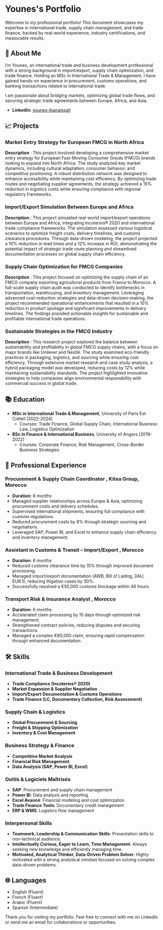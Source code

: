 # Younes's Portfolio

Welcome to my professional portfolio! This document showcases my expertise in international trade, supply chain management, and trade finance, backed by real-world experience, industry certifications, and measurable results.

## 🙋 About Me

I’m Younes, an international trade and business development professional with a strong background in import/export, supply chain optimization, and trade finance. Holding an MSc in International Trade & Management, I have gained hands-on experience in procurement, customs operations, and banking transactions related to international trade.

I am passionate about bridging markets, optimizing global trade flows, and securing strategic trade agreements between Europe, Africa, and Asia.

- **LinkedIn:** [younes-ibanaissati](https://linkedin.com/in/younes-ibanaissati)

## 📈 Projects

### Market Entry Strategy for European FMCG in North Africa

**Description** : This project involved developing a comprehensive market entry strategy for European Fast-Moving Consumer Goods (FMCG) brands looking to expand into North Africa. The study analyzed key market dynamics, including cultural adaptation, consumer behavior, and competitive positioning. A robust distribution network was designed to enhance accessibility while maintaining cost efficiency. By optimizing trade routes and negotiating supplier agreements, the strategy achieved a 15% reduction in logistics costs while ensuring compliance with regional regulatory frameworks.

### Import/Export Simulation Between Europe and Africa

**Description** : This project simulated real-world import/export operations between Europe and Africa, integrating Incoterms® 2020 and international trade compliance frameworks. The simulation assessed various logistical scenarios to optimize freight costs, delivery timelines, and customs clearance procedures. Through data-driven modeling, the project projected a 10% reduction in lead times and a 12% increase in ROI, demonstrating the potential impact of strategic trade route planning and streamlined documentation processes on global supply chain efficiency.

### Supply Chain Optimization for FMCG Companies

**Description** : This project focused on optimizing the supply chain of an FMCG company exporting agricultural products from France to Morocco. A full-scale supply chain audit was conducted to identify bottlenecks in transportation, warehousing, and inventory management. Leveraging advanced cost-reduction strategies and data-driven decision-making, the project recommended operational enhancements that resulted in a 10% reduction in product spoilage and significant improvements in delivery timelines. The findings provided actionable insights for sustainable and profitable international trade operations.

### Sustainable Strategies in the FMCG Industry

**Description** : This research project explored the balance between sustainability and profitability in global FMCG supply chains, with a focus on major brands like Unilever and Nestlé. The study examined eco-friendly practices in packaging, logistics, and sourcing while ensuring cost efficiency. Through extensive market research and case study analysis, a hybrid packaging model was developed, reducing costs by 12% while maintaining sustainability standards. The project highlighted innovative strategies to help companies align environmental responsibility with commercial success in global trade.

## 📚 Education

- **MSc in International Trade & Management**, University of Paris Est Créteil (2022-2024)
    - Courses: Trade Finance, Global Supply Chain, International Business Law, Logistics Optimization
- **BSc in Finance & International Business**, University of Angers (2019-2022)
    - Courses: Corporate Finance, Risk Management, Cross-Border Business Strategies

## 💼 Professional Experience

### Procurement & Supply Chain Coordinator , Kitea Group, Morocco

- **Duration:** 6 months
- Managed supplier relationships across Europe & Asia, optimizing procurement costs and delivery schedules.
- Supervised international shipments, ensuring full compliance with customs regulations.
- Reduced procurement costs by 8% through strategic sourcing and negotiations.
- Leveraged SAP, Power BI, and Excel to enhance supply chain efficiency and inventory management.

### Assistant in Customs & Transit – Import/Export  , Morocco

- **Duration:** 6 months
- Reduced customs clearance time by 15% through improved document processing.
- Managed import/export documentation (AWB, Bill of Lading, DAU, EUR.1), reducing litigation cases by 30%.
- Successfully resolved a €50,000 customs blockage within 48 hours.

### Transport Risk & Insurance Analyst , Morocco

- **Duration:** 6 months
- Accelerated claim processing by 15 days through optimized risk management.
- Strengthened contract policies, reducing disputes and securing transactions.
- Managed a complex €80,000 claim, ensuring rapid compensation through enhanced documentation.

## 🛠 Skills

### International Trade & Business Development

- **Trade Compliance (Incoterms® 2020)**
- **Market Expansion & Supplier Negotiation**
- **Import/Export Documentation & Customs Operations**
- **Trade Finance (LC, Documentary Collection, Risk Assessment)**

### Supply Chain & Logistics

- **Global Procurement & Sourcing**
- **Freight & Shipping Optimization**
- **Inventory & Cost Management**

### Business Strategy & Finance

- **Competitive Market Analysis**
- **Financial Risk Management**
- **Data Analysis (SAP, Power BI, Excel)**

### Outils & Logiciels Maîtrisés

- **SAP**: Procurement and supply chain management
- **Power BI**: Data analysis and reporting
- **Excel Avancé**: Financial modeling and cost optimization
- **Trade Finance Tools**: Documentary credit management
- **ERP & WMS**: Logistics flow management

### Interpersonal Skills

- **Teamwork, Leadership & Communication Skills**: Presentation skills to non-technical audience.
- **Intellectually Curious, Eager to Learn, Time Management**: Always seeking new knowledge and efficiently managing time.
- **Motivated, Analytical Thinker, Data-Driven Problem Solver**: Highly motivated with a strong analytical mindset focused on solving complex data-driven problems.

## 🌐 Languages

- English (Fluent)
- French (Fluent)
- Arabic (Fluent)
- Spanish (Intermediate)

Thank you for visiting my portfolio. Feel free to connect with me on LinkedIn or send me an email for collaborations or opportunities.
